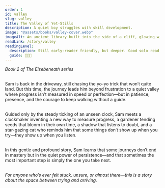 ```yaml
---
order: 1
id: valley
slug: valley
title: The Valley of Yet-Stills
description: A quiet boy struggles with skill development.
image: "@assets/books/valley-cover.webp"
imageAlt: An ancient library built into the side of a cliff, glowing with soft lantern light.
readLink: /story/valley
readingLevel:
  description: Still early-reader friendly, but deeper. Good solo read or bedtime. Ideal for kids navigating effort, perfectionism, or failure.
  guide: 🐥💫🧶
---
```


_Book 2 of The Elsebeneath series_
<br />
<br />

Sam is back in the driveway, still chasing the yo-yo trick that won’t quite land. But this time, the journey leads him beyond frustration to a quiet valley where progress isn’t measured in speed or perfection—but in patience, presence, and the courage to keep walking without a guide.
<br />
<br />

Guided only by the steady ticking of an unseen clock, Sam meets a clockmaker inventing a new way to measure progress, a gardener tending seeds that bloom in their own time, a shadow that listens to doubt, and a star-gazing cat who reminds him that some things don’t show up when you try—they show up when you listen.
<br />
<br />

In this gentle and profound story, Sam learns that some journeys don’t end in mastery but in the quiet power of persistence—and that sometimes the most important step is simply the one you take next.
<br />
<br />

_For anyone who’s ever felt stuck, unsure, or almost there—this is a story about the space between trying and arriving._
